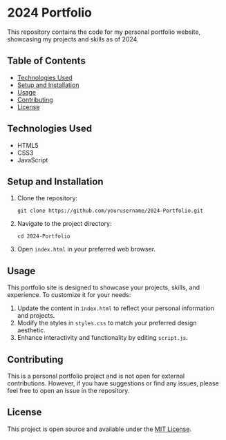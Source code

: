 # 2024 Portfolio

This repository contains the code for my personal portfolio website, showcasing my projects and skills as of 2024.

## Table of Contents
- [Technologies Used](#technologies-used)
- [Setup and Installation](#setup-and-installation)
- [Usage](#usage)
- [Contributing](#contributing)
- [License](#license)

## Technologies Used
- HTML5
- CSS3
- JavaScript

## Setup and Installation
1. Clone the repository:
   ```
   git clone https://github.com/yourusername/2024-Portfolio.git
   ```
2. Navigate to the project directory:
   ```
   cd 2024-Portfolio
   ```
3. Open `index.html` in your preferred web browser.

## Usage
This portfolio site is designed to showcase your projects, skills, and experience. To customize it for your needs:

1. Update the content in `index.html` to reflect your personal information and projects.
2. Modify the styles in `styles.css` to match your preferred design aesthetic.
3. Enhance interactivity and functionality by editing `script.js`.

## Contributing
This is a personal portfolio project and is not open for external contributions. However, if you have suggestions or find any issues, please feel free to open an issue in the repository.

## License
This project is open source and available under the [MIT License](LICENSE).
